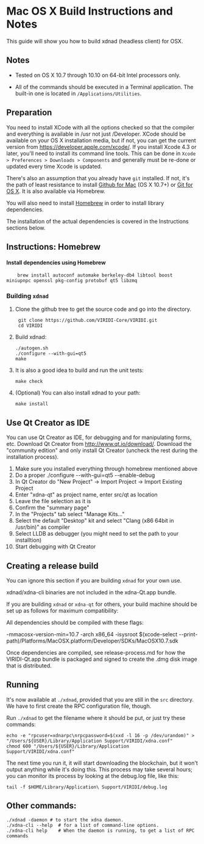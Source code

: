 Mac OS X Build Instructions and Notes
====================================
This guide will show you how to build xdnad (headless client) for OSX.

Notes
-----

* Tested on OS X 10.7 through 10.10 on 64-bit Intel processors only.

* All of the commands should be executed in a Terminal application. The
built-in one is located in `/Applications/Utilities`.

Preparation
-----------

You need to install XCode with all the options checked so that the compiler
and everything is available in /usr not just /Developer. XCode should be
available on your OS X installation media, but if not, you can get the
current version from https://developer.apple.com/xcode/. If you install
Xcode 4.3 or later, you'll need to install its command line tools. This can
be done in `Xcode > Preferences > Downloads > Components` and generally must
be re-done or updated every time Xcode is updated.

There's also an assumption that you already have `git` installed. If
not, it's the path of least resistance to install [Github for Mac](https://mac.github.com/)
(OS X 10.7+) or
[Git for OS X](https://code.google.com/p/git-osx-installer/). It is also
available via Homebrew.

You will also need to install [Homebrew](http://brew.sh) in order to install library
dependencies.

The installation of the actual dependencies is covered in the Instructions
sections below.

Instructions: Homebrew
----------------------

#### Install dependencies using Homebrew

        brew install autoconf automake berkeley-db4 libtool boost miniupnpc openssl pkg-config protobuf qt5 libzmq

### Building `xdnad`

1. Clone the github tree to get the source code and go into the directory.

        git clone https://github.com/VIRIDI-Core/VIRIDI.git
        cd VIRIDI

2.  Build xdnad:

        ./autogen.sh
        ./configure --with-gui=qt5
        make

3.  It is also a good idea to build and run the unit tests:

        make check

4.  (Optional) You can also install xdnad to your path:

        make install

Use Qt Creator as IDE
------------------------
You can use Qt Creator as IDE, for debugging and for manipulating forms, etc.
Download Qt Creator from http://www.qt.io/download/. Download the "community edition" and only install Qt Creator (uncheck the rest during the installation process).

1. Make sure you installed everything through homebrew mentioned above
2. Do a proper ./configure --with-gui=qt5 --enable-debug
3. In Qt Creator do "New Project" -> Import Project -> Import Existing Project
4. Enter "xdna-qt" as project name, enter src/qt as location
5. Leave the file selection as it is
6. Confirm the "summary page"
7. In the "Projects" tab select "Manage Kits..."
8. Select the default "Desktop" kit and select "Clang (x86 64bit in /usr/bin)" as compiler
9. Select LLDB as debugger (you might need to set the path to your installtion)
10. Start debugging with Qt Creator

Creating a release build
------------------------
You can ignore this section if you are building `xdnad` for your own use.

xdnad/xdna-cli binaries are not included in the xdna-Qt.app bundle.

If you are building `xdnad` or `xdna-qt` for others, your build machine should be set up
as follows for maximum compatibility:

All dependencies should be compiled with these flags:

 -mmacosx-version-min=10.7
 -arch x86_64
 -isysroot $(xcode-select --print-path)/Platforms/MacOSX.platform/Developer/SDKs/MacOSX10.7.sdk

Once dependencies are compiled, see release-process.md for how the VIRIDI-Qt.app
bundle is packaged and signed to create the .dmg disk image that is distributed.

Running
-------

It's now available at `./xdnad`, provided that you are still in the `src`
directory. We have to first create the RPC configuration file, though.

Run `./xdnad` to get the filename where it should be put, or just try these
commands:

    echo -e "rpcuser=xdnarpc\nrpcpassword=$(xxd -l 16 -p /dev/urandom)" > "/Users/${USER}/Library/Application Support/VIRIDI/xdna.conf"
    chmod 600 "/Users/${USER}/Library/Application Support/VIRIDI/xdna.conf"

The next time you run it, it will start downloading the blockchain, but it won't
output anything while it's doing this. This process may take several hours;
you can monitor its process by looking at the debug.log file, like this:

    tail -f $HOME/Library/Application\ Support/VIRIDI/debug.log

Other commands:
-------

    ./xdnad -daemon # to start the xdna daemon.
    ./xdna-cli --help  # for a list of command-line options.
    ./xdna-cli help    # When the daemon is running, to get a list of RPC commands
